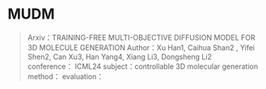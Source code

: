 # MUDM

> Arxiv：TRAINING-FREE MULTI-OBJECTIVE DIFFUSION MODEL FOR 3D MOLECULE GENERATION
> Author：Xu Han1, Caihua Shan2 , Yifei Shen2, Can Xu3, Han Yang4, Xiang Li3, Dongsheng Li2          
> conference： ICML24
> subject：controllable 3D molecular generation
> method：
> evaluation：



